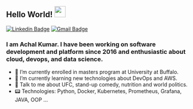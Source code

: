## Hello World! <img src="https://raw.githubusercontent.com/iampavangandhi/iampavangandhi/master/gifs/Hi.gif" width="30px"></h2>
[![Linkedin Badge](https://img.shields.io/badge/-Achal_Kumar-blue?style=flat-square&logo=Linkedin&logoColor=white&link=https://www.linkedin.com/in/achalk14//)](https://www.linkedin.com/in/achalk14/) [![Gmail Badge](https://img.shields.io/badge/-achal9256@gmail.com-c14438?style=flat-square&logo=Gmail&logoColor=white&link=mailto:achal9256@gmail.com)](mailto:achal9256@gmail.com)

### I am Achal Kumar. I have been working on software development and platform since 2016 and enthusiastic about cloud, devops, and data science.

- 🔭 I’m currently enrolled in masters program at University at Buffalo. 
- 🌱 I’m currently learning new technologies about DevOps and AWS.
- 💬 Talk to me about UFC, stand-up comedy, nutrition and world politics.
- 📟 Technologies: Python, Docker, Kubernetes, Prometheus, Grafana, JAVA, OOP ...